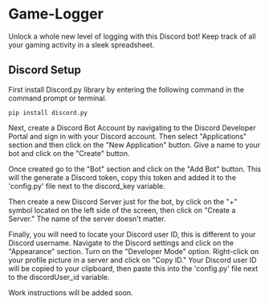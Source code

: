 # Game-Logger
Unlock a whole new level of logging with this Discord bot! Keep track of all your gaming activity in a sleek spreadsheet.

## Discord Setup

First install Discord.py library by entering the following command in the command prompt or terminal.

    pip install discord.py

Next, create a Discord Bot Account by navigating to the Discord Developer Portal and sign in with your Discord account. Then select "Applications" section and then click on the "New Application" button. Give a name to your bot and click on the "Create" button.

Once created go to the "Bot" section and click on the "Add Bot" button. This will the generate a Discord token, copy this token and added it to the 'config.py' file next to the discord_key variable.

Then create a new Discord Server just for the bot, by click on the "+" symbol located on the left side of the screen, then click on "Create a Server." The name of the server doesn't matter.

Finally, you will need to locate your Discord user ID, this is different to your Discord username. Navigate to the Discord settings and click on the "Appearance" section. Turn on the "Developer Mode" option. Right-click on your profile picture in a server and click on "Copy ID." Your Discord user ID will be copied to your clipboard, then paste this into the 'config.py' file next to the discordUser_id variable.



Work instructions will be added soon.
